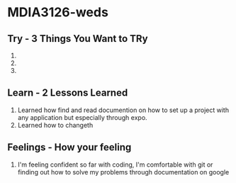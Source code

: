 # MDIA3126-weds

## Try - 3 Things You Want to TRy

1.
2.
3.

## Learn - 2 Lessons Learned

1. Learned how find and read documention on how to set up a project with any application but especially through expo. 
2. Learned how to changeth

## Feelings - How your feeling

1. I'm feeling confident so far with coding, I'm comfortable with git or finding out how to solve my problems through documentation on google
